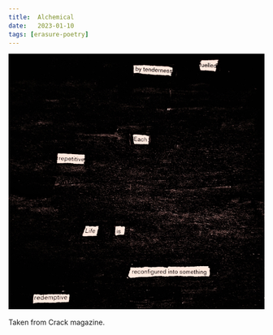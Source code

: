 ```yaml
---
title:  Alchemical
date:   2023-01-10
tags: [erasure-poetry]
---
```


<img src="/assets/images/articles/2023/alchemical.jpeg" alt="erasure poem: Fuelled by tenderness/ each repetitive life/ is reconfigured/ into something redemptive" title="Almost destroyed the first letter with the marker, posted anyway." class="responsive"><br>

Taken from Crack magazine. 